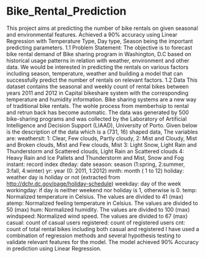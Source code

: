 # Bike_Rental_Prediction
This project aims at predicting the number of bike rentals on given seasonal and environmental features. Achieved a 90% accuracy using Linear Regression with Temperature Type, Day type, Season being the important predicting parameters. 1.1 Problem Statement: The objective is to forecast bike rental demand of Bike sharing program in Washington, D.C based on historical usage patterns in relation with weather, environment and other data. We would be interested in predicting the rentals on various factors including season, temperature, weather and building a model that can successfully predict the number of rentals on relevant factors.  1.2 Data This dataset contains the seasonal and weekly count of rental bikes between years 2011 and 2012 in Capital bikeshare system with the corresponding temperature and humidity information. Bike sharing systems are a new way of traditional bike rentals. The wohle process from memberhsip to rental and retrun back has become automatic. The data was generated by 500 bike-sharing programs and was collected by the Laboratory of Artificial Intelligence and Decision Support (LIAAD), University of Porto. Given below is the description of the data which is a (731, 16) shaped data, The variables are:  weathersit: 1: Clear, Few clouds, Partly cloudy, 2: Mist and Cloudy, Mist and Broken clouds, Mist and Few clouds, Mist 3: Light Snow, Light Rain and Thunderstorm and Scattered clouds, Light Rain an Scattered clouds 4: Heavy Rain and Ice Pallets and Thunderstorm and Mist, Snow and Fog instant: record index dteday: date season: season (1:spring, 2:summer, 3:fall, 4:winter) yr: year (0: 2011, 1:2012) mnth: month ( 1 to 12) holiday: weather day is holiday or not (extracted from http://dchr.dc.gov/page/holiday-schedule) weekday: day of the week workingday: if day is neither weekend nor holiday is 1, otherwise is 0. temp: Normalized temperature in Celsius. The values are divided to 41 (max) atemp: Normalized feeling temperature in Celsius. The values are divided to 50 (max) hum: Normalized humidity. The values are divided to 100 (max) windspeed: Normalized wind speed. The values are divided to 67 (max) casual: count of casual users registered: count of registered users cnt: count of total rental bikes including both casual and registered  I have used a combination of regression methods and several hypothesis testing to validate relevant features for the model. The model achieved 90% Accuracy in prediction using Linear Regression.
